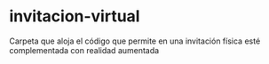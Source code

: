 # invitacion-virtual
Carpeta que aloja el código que permite en una invitación física esté complementada con realidad aumentada